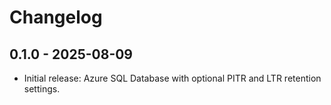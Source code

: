 # Changelog

## 0.1.0 - 2025-08-09

- Initial release: Azure SQL Database with optional PITR and LTR retention settings.


